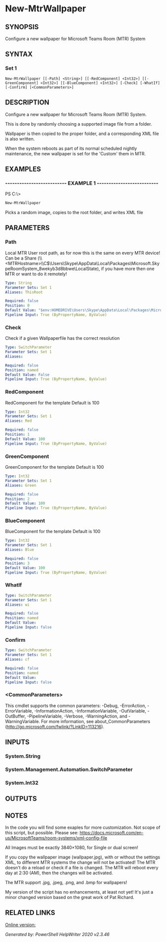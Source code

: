 ﻿# New-MtrWallpaper

## SYNOPSIS
Configure a new wallpaper for Microsoft Teams Room (MTR) System

## SYNTAX

### Set 1
```
New-MtrWallpaper [[-Path] <String>] [[-RedComponent] <Int32>] [[-GreenComponent] <Int32>] [[-BlueComponent] <Int32>] [-Check] [-WhatIf] [-Confirm] [<CommonParameters>]
```

## DESCRIPTION
Configure a new wallpaper for Microsoft Teams Room (MTR) System.

This is done by randomly choosing a supported image file from a folder.

Wallpaper is then copied to the proper folder, and a corresponding XML file is also written.

When the system reboots as part of its normal scheduled nightly maintenance,
the new wallpaper is set for the 'Custom' them in MTR.

## EXAMPLES

### -------------------------- EXAMPLE 1 --------------------------
PS C:\\\>
```powershell
New-MtrWallpaper
```

Picks a random image, copies to the root folder, and writes XML file

## PARAMETERS

### Path
Local MTR User root path, as for now this is the same on every MTR device!
Can be a Share (\\\\<MTRHostname\>\\\\C$\\Users\\Skype\\AppData\\Local\\Packages\\Microsoft.SkypeRoomSystem_8wekyb3d8bbwe\\LocalState),
if you have more then one MTR or want to do it remotely!

```yaml
Type: String
Parameter Sets: Set 1
Aliases: ThisRoot

Required: false
Position: 0
Default Value: "$env:HOMEDRIVE\Users\Skype\AppData\Local\Packages\Microsoft.SkypeRoomSystem_8wekyb3d8bbwe\LocalState"
Pipeline Input: True (ByPropertyName, ByValue)
```

### Check
Check if a given Wallpaperfile has the correct resolution

```yaml
Type: SwitchParameter
Parameter Sets: Set 1
Aliases: 

Required: false
Position: named
Default Value: False
Pipeline Input: True (ByPropertyName, ByValue)
```

### RedComponent
RedComponent for the template
Default is 100

```yaml
Type: Int32
Parameter Sets: Set 1
Aliases: Red

Required: false
Position: 1
Default Value: 100
Pipeline Input: True (ByPropertyName, ByValue)
```

### GreenComponent
GreenComponent for the template
Default is 100

```yaml
Type: Int32
Parameter Sets: Set 1
Aliases: Green

Required: false
Position: 2
Default Value: 100
Pipeline Input: True (ByPropertyName, ByValue)
```

### BlueComponent
BlueComponent for the template
Default is 100

```yaml
Type: Int32
Parameter Sets: Set 1
Aliases: Blue

Required: false
Position: 3
Default Value: 100
Pipeline Input: True (ByPropertyName, ByValue)
```

### WhatIf


```yaml
Type: SwitchParameter
Parameter Sets: Set 1
Aliases: wi

Required: false
Position: named
Default Value: 
Pipeline Input: false
```

### Confirm


```yaml
Type: SwitchParameter
Parameter Sets: Set 1
Aliases: cf

Required: false
Position: named
Default Value: 
Pipeline Input: false
```

### \<CommonParameters\>
This cmdlet supports the common parameters: -Debug, -ErrorAction, -ErrorVariable, -InformationAction, -InformationVariable, -OutVariable, -OutBuffer, -PipelineVariable, -Verbose, -WarningAction, and -WarningVariable. For more information, see about_CommonParameters (http://go.microsoft.com/fwlink/?LinkID=113216).

## INPUTS

### System.String


### System.Management.Automation.SwitchParameter


### System.Int32


## OUTPUTS

## NOTES

In the code you will find some exaples for more customization. Not scope of this script, but possible.
Please see: https://docs.microsoft.com/en-us/MicrosoftTeams/room-systems/xml-config-file

All Images must be exactly 3840×1080, for Single or dual screen!

If you copy the wallpaper image (wallpaper.jpg), with or without the settings XML,
to different MTR systems the change will not be activated!
The MTR doesn't do a reload or check if a file is changed.
The MTR will reboot every day at 2:30 (AM), then the changes will be activated.

The MTR support .jpg, .jpeg, .png, and .bmp for wallpapers!

My version of the script has no enhancements, at least not yet!
It's just a minor changed version based on the great work of Pat Richard.

## RELATED LINKS

[Online version:](https://www.ucunleashed.com/4323)

[](https://github.com/patrichard/New-MtrWallpaper)

[](https://docs.microsoft.com/en-us/MicrosoftTeams/downloads/ThemingTemplateMicrosoftTeamsRooms_v2.1.psd)

[](https://docs.microsoft.com/en-us/MicrosoftTeams/room-systems/xml-config-file)

[](https://www.ucit.blog/post/configuring-custom-themes-for-microsoft-teams-skype-room-systems)

[](https://www.bing.com/images/search?q=wallpaper+3840x1080&qpvt=wallpaper+3840x1080&form=IGRE&first=1&cw=1680&ch=939)


*Generated by: PowerShell HelpWriter 2020 v2.3.46*
